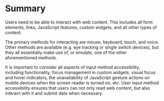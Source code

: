 # Summary

Users need to be able to interact with web content. This includes all form elements, links, JavaScript features, custom widgets, and all other types of content. 

The primary methods for interacting are mouse, keyboard, touch, and voice. Other methods are available (e.g. eye tracking or single switch devices), but they all essentially make use of, or emulate, one of the other aforementioned methods. 

It is important to consider all aspects of input method accessibility, including functionality, focus management in custom widgets, visual focus and hover indicators, the unavailability of JavaScript gesture actions on mobile devices when the screen reader is turned on, etc. User input method accessibility ensures that users can not only read web content, but also interact with it and submit data when necessary.

